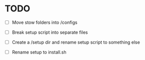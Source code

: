 # TODO

- [ ] Move stow folders into /configs
- [ ] Break setup script into separate files
- [ ] Create a /setup dir and rename setup script to something else
- [ ] Rename setup to install.sh

